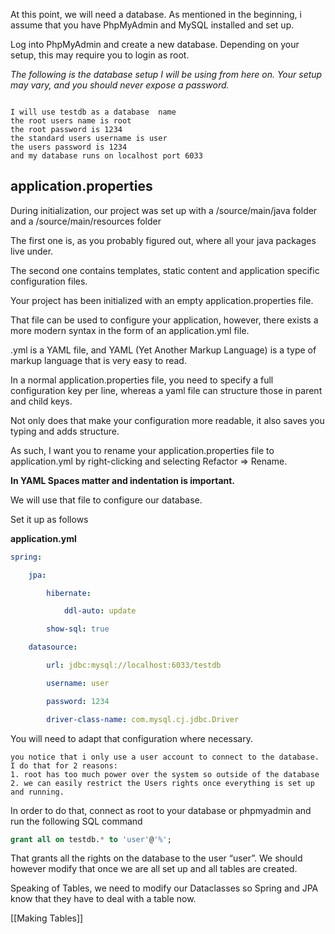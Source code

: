 
At this point, we will need a database. 
As mentioned in the beginning, i assume that you have PhpMyAdmin and MySQL installed and set up.

Log into PhpMyAdmin and create a new database. Depending on your setup, this may require you to login as root.

*The following is the database setup I will be using from here on.
Your setup may vary, and you should never expose a password.*


```

I will use testdb as a database  name
the root users name is root
the root password is 1234
the standard users username is user
the users password is 1234
and my database runs on localhost port 6033

```


## application.properties 

During initialization, our project was set up with a /source/main/java folder and a /source/main/resources folder

The first one is, as you probably figured out, where all your java packages live under.

The second one contains templates, static content and application specific configuration files.

Your  project has been initialized with an empty application.properties file.

That file can be used to configure your application, however, there exists a more modern syntax in the form of an application.yml file.

.yml is a YAML file, and YAML (Yet Another Markup Language) is a type of markup language that is very easy to read.

In a normal application.properties file, you need to specify a full configuration key per line, whereas a yaml file can structure those in parent and child keys.

Not only does that make your configuration more readable, it also saves you typing and adds structure.

As such, I want you to rename your application.properties file to application.yml by right-clicking and selecting Refactor => Rename.

**In YAML Spaces matter and indentation is important.**

We will use that file to configure our database.

Set it up as follows

**application.yml**

```Yaml
spring:

	jpa:

		hibernate:

			ddl-auto: update

		show-sql: true

	datasource:

		url: jdbc:mysql://localhost:6033/testdb

		username: user

		password: 1234

		driver-class-name: com.mysql.cj.jdbc.Driver
```

You will need to adapt that configuration where necessary.

	you notice that i only use a user account to connect to the database. I do that for 2 reasons:
	1. root has too much power over the system so outside of the database
	2. we can easily restrict the Users rights once everything is set up and running.

In order to do that, connect as root to your database or phpmyadmin and run the following SQL command

```SQL
grant all on testdb.* to 'user'@'%';
```

That grants all the rights on the database to the user “user”.
We should however modify that once we are all set up and all tables are created.

Speaking of Tables, we need to modify our Dataclasses so Spring and JPA know that they have to deal with a table now.

[[Making Tables]]
